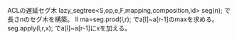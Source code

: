 ACLの遅延セグ木
lazy_segtree<S,op,e,F,mapping,composition,id> seg(n); で長さnのセグ木を構築。
ll ma=seg.prod(l,r); でa[l]~a[r-1]のmaxを求める。
seg.apply(l,r,x); でa[l]~a[r-1]にxを加える。